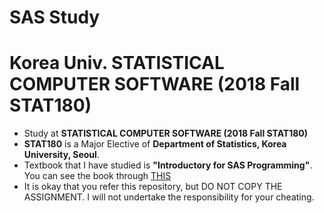 # SAS Study
# Korea Univ. STATISTICAL COMPUTER SOFTWARE (2018 Fall STAT180)

* Study at **STATISTICAL COMPUTER SOFTWARE (2018 Fall STAT180)**
* **STAT180** is a Major Elective of **Department of Statistics, Korea University, Seoul**.
* Textbook that I have studied is **"Introductory for SAS Programming"**. You can see the book through [THIS](https://book.naver.com/bookdb/book_detail.nhn?bid=6966870)
* It is okay that you refer this repository, but DO NOT COPY THE ASSIGNMENT. I will not undertake the responsibility for your cheating.

